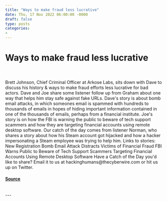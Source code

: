 ```yaml
---
title: "Ways to make fraud less lucrative"
date: Thu, 17 Nov 2022 06:00:00 -0000
draft: false
type: posts
categories: 
- 
---
```

# Ways to make fraud less lucrative

<br/>

<br/>
Brett Johnson, Chief Criminal Officer at Arkose Labs, sits down with Dave to discuss his history & ways to make fraud efforts less lucrative for bad actors. Dave and Joe share some listener follow up from Graham about one way that helps him stay safe against fake URLs. Dave's story is about bomb email attacks, in which someones email is spammed with hundreds to thousands of emails in hopes of hiding important information contained in one of the thousands of emails, perhaps from a financial institute. Joe's story is on how the FBI is warning the public to beware of tech support scammers and how they are targeting financial accounts using remote desktop software. Our catch of the day comes from listener Norman, who shares a story about how his Steam account got hijacked and how a hacker impersonating a Steam employee was trying to help him. Links to stories: New Registration Bomb Email Attack Distracts Victims of Financial Fraud FBI Warns Public to Beware of Tech Support Scammers Targeting Financial Accounts Using Remote Desktop Software Have a Catch of the Day you'd like to share? Email it to us at hackinghumans@thecyberwire.com or hit us up on Twitter.

#### [Source](https://thecyberwire.com/podcasts/hacking-humans/221/notes)

<br/>
---
